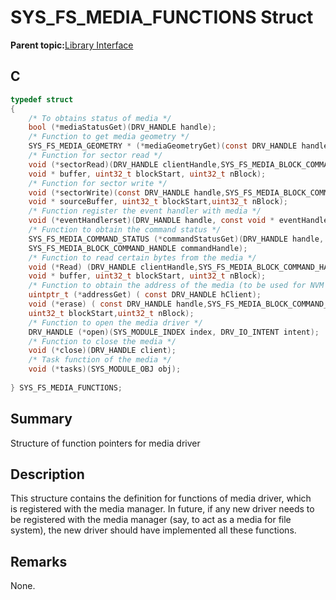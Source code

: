 # SYS\_FS\_MEDIA\_FUNCTIONS Struct

**Parent topic:**[Library Interface](GUID-42556FDF-A632-49FE-8A5E-9303A926578C.md)

## C

```c
typedef struct
{
    /* To obtains status of media */
    bool (*mediaStatusGet)(DRV_HANDLE handle);
    /* Function to get media geometry */
    SYS_FS_MEDIA_GEOMETRY * (*mediaGeometryGet)(const DRV_HANDLE handle);
    /* Function for sector read */
    void (*sectorRead)(DRV_HANDLE clientHandle,SYS_FS_MEDIA_BLOCK_COMMAND_HANDLE * commandHandle,
    void * buffer, uint32_t blockStart, uint32_t nBlock);
    /* Function for sector write */
    void (*sectorWrite)(const DRV_HANDLE handle,SYS_FS_MEDIA_BLOCK_COMMAND_HANDLE * commandHandle,
    void * sourceBuffer, uint32_t blockStart,uint32_t nBlock);
    /* Function register the event handler with media */
    void (*eventHandlerset)(DRV_HANDLE handle, const void * eventHandler, const uintptr_t context);
    /* Function to obtain the command status */
    SYS_FS_MEDIA_COMMAND_STATUS (*commandStatusGet)(DRV_HANDLE handle,
    SYS_FS_MEDIA_BLOCK_COMMAND_HANDLE commandHandle);
    /* Function to read certain bytes from the media */
    void (*Read) (DRV_HANDLE clientHandle,SYS_FS_MEDIA_BLOCK_COMMAND_HANDLE * commandHandle,
    void * buffer, uint32_t blockStart, uint32_t nBlock);
    /* Function to obtain the address of the media (to be used for NVM only) */
    uintptr_t (*addressGet) ( const DRV_HANDLE hClient);
    void (*erase) ( const DRV_HANDLE handle,SYS_FS_MEDIA_BLOCK_COMMAND_HANDLE * commandHandle,
    uint32_t blockStart,uint32_t nBlock);
    /* Function to open the media driver */
    DRV_HANDLE (*open)(SYS_MODULE_INDEX index, DRV_IO_INTENT intent);
    /* Function to close the media */
    void (*close)(DRV_HANDLE client);
    /* Task function of the media */
    void (*tasks)(SYS_MODULE_OBJ obj);
    
} SYS_FS_MEDIA_FUNCTIONS;

```

## Summary

Structure of function pointers for media driver

## Description

This structure contains the definition for functions of media driver, which<br />is registered with the media manager. In future, if any new driver needs to<br />be registered with the media manager \(say, to act as a media for file<br />system\), the new driver should have implemented all these functions.

## Remarks

None.

